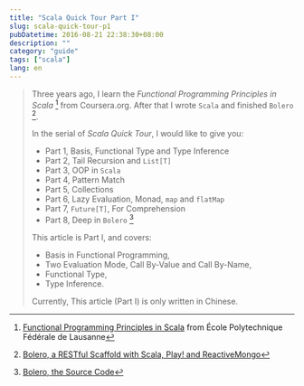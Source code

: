 ```yaml
---
title: "Scala Quick Tour Part I"
slug: scala-quick-tour-p1
pubDatetime: 2016-08-21 22:38:30+08:00
description: ""
category: "guide"
tags: ["scala"]
lang: en
---
```


> Three years ago, I learn the _Functional Programming Principles in Scala_ [^open_progfun1]
> from Coursera.org. After that I wrote `Scala` and finished `Bolero` [^blog_bolero].
>
> In the serial of _Scala Quick Tour_, I would like to give you:
>
> - Part 1, Basis, Functional Type and Type Inference
> - Part 2, Tail Recursion and `List[T]`
> - Part 3, OOP in `Scala`
> - Part 4, Pattern Match
> - Part 5, Collections
> - Part 6, Lazy Evaluation, Monad, `map` and `flatMap`
> - Part 7, `Future[T]`, For Comprehension
> - Part 8, Deep in `Bolero` [^github_bolero]
>
> This article is Part I, and covers:
>
> - Basis in Functional Programming,
> - Two Evaluation Mode, Call By-Value and Call By-Name,
> - Functional Type,
> - Type Inference.
>
> Currently, This article (Part I) is only written in Chinese.

[^blog_bolero]: [Bolero, a RESTful Scaffold with Scala, Play! and ReactiveMongo](https://scozv.github.io/blog/guide/2016/07/27/bolero-a-restful-scaffold-with-scala)
[^github_bolero]: [Bolero, the Source Code](https://github.com/scozv/bolero)
[^open_progfun1]: [Functional Programming Principles in Scala](https://www.coursera.org/learn/progfun1) from École Polytechnique Fédérale de Lausanne
[^sicp]: [ Structure and Interpretation of Computer Programs](https://mitpress.mit.edu/sicp/)
[^scala_spec_exp]: [Scala Specification, Chapter 6 Expressions](http://www.scala-lang.org/files/archive/spec/2.11/06-expressions.html)
[^scala_progfun_2nd]: Martin Odersky, Lex Spoon, Bill Venners. Programming in Scala (Second Edition), Artima Press
[^wiki_formula]: [原子公式](https://zh.wikipedia.org/wiki/%E5%8E%9F%E5%AD%90%E5%85%AC%E5%BC%8F)
[^wiki_connective]: [逻辑运算符](https://zh.wikipedia.org/wiki/%E9%80%BB%E8%BE%91%E8%BF%90%E7%AE%97%E7%AC%A6)
[^fn_if-then]: 可以通过枚举真值表的方式证明，“蕴含”（$$A \rightarrow B$$）等价于复合命题$$\neg A \vee B$$。更一般地，可以证明，一阶谓词逻辑的所有命题，最多只需要“否定”、“或”两个连接词表示。
